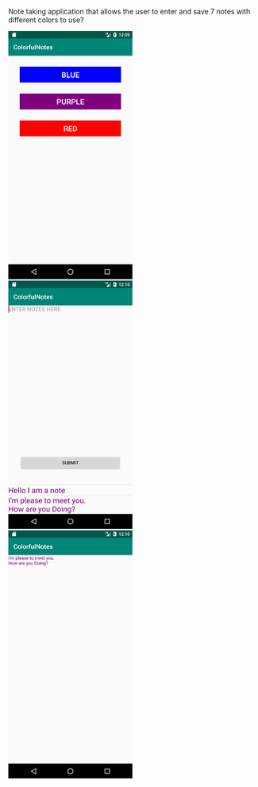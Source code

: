 Note taking application that allows the user to enter and save 7 notes with different colors to use?

<img src="https://github.com/bferguson92/ColorfulNotes/blob/master/Screenshot_1570464600.png?raw=true" width="250" height="500"> 
<br>
<img src="https://github.com/bferguson92/ColorfulNotes/blob/master/Screenshot_1570464628.png?raw=true" width="250" height="500"> 
<br>
<img src="https://github.com/bferguson92/ColorfulNotes/blob/master/Screenshot_1570464632.png?raw=true" width="250" height="500"> 

